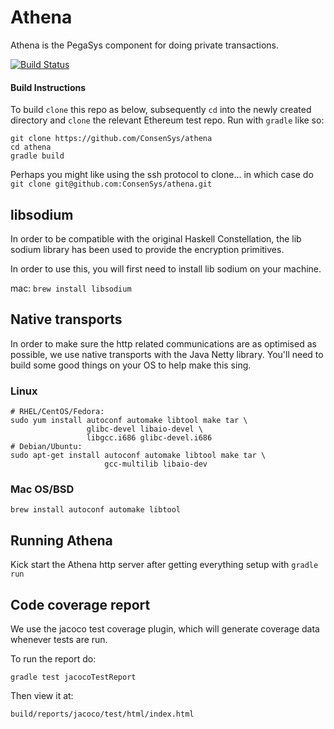 # Athena
Athena is the PegaSys component for doing private transactions.

[![Build Status](https://travis-ci.com/ConsenSys/athena.svg?token=2Yxbwhz1bCkWTaWcjCFS&branch=master)](https://travis-ci.com/ConsenSys/athena)

#### Build Instructions

To build `clone` this repo as below, subsequently `cd` into the newly created directory and `clone` the relevant Ethereum test repo. Run with `gradle` like so:

```
git clone https://github.com/ConsenSys/athena
cd athena
gradle build  
```

Perhaps you might like using the ssh protocol to clone... in which case do `git clone git@github.com:ConsenSys/athena.git`

## libsodium

In order to be compatible with the original Haskell Constellation, the lib sodium library has been used to provide the encryption primitives.

In order to use this, you will first need to install lib sodium on your machine.

mac:
`brew install libsodium`

## Native transports

In order to make sure the http related communications are as optimised as possible, we use native transports with the
Java Netty library.  You'll need to build some good things on your OS to help make this sing.

### Linux

```
# RHEL/CentOS/Fedora:
sudo yum install autoconf automake libtool make tar \
                 glibc-devel libaio-devel \
                 libgcc.i686 glibc-devel.i686
# Debian/Ubuntu:
sudo apt-get install autoconf automake libtool make tar \
                     gcc-multilib libaio-dev
```

### Mac OS/BSD

`brew install autoconf automake libtool`

## Running Athena

Kick start the Athena http server after getting everything setup with `gradle run`

## Code coverage report

We use the jacoco test coverage plugin, which will generate coverage data whenever tests are run.

To run the report do:

```gradle test jacocoTestReport```

Then view it at:

```build/reports/jacoco/test/html/index.html```